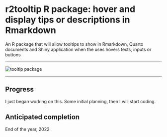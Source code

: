 # r2tooltip R package: hover and display tips or descriptions in Rmarkdown

An R package that will allow tooltips to show in Rmarkdown, Quarto documents and Shiny application when the uses hovers texts, inputs or buttons

------------------------

![tooltip package](https://coursewhiz.org/mainsite/img/tooltips%20r.png)

-------------------------

## Progress

I just began working on this. Some initial planning, then I will start coding.

## Anticipated completion

End of the year, 2022
